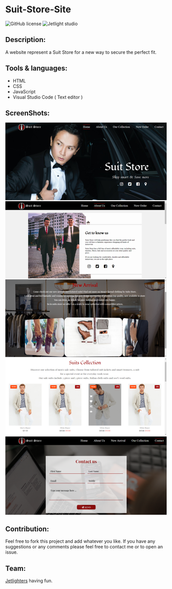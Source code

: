 # Suit-Store-Site

![GitHub license](https://img.shields.io/github/license/Mohammed-Benotmane/Tower-Defense-Game.svg)
![Jetlight studio](https://img.shields.io/badge/Made%20by-Jetlight%20studio-blue.svg?color=082544)

## Description:
A website represent a Suit Store for a  new way to secure the perfect fit.

## Tools & languages:
* HTML
* CSS
* JavaScript
* Visual Studio Code ( Text editor )

## ScreenShots:
<img src="screenshots/1.png" />
<img src="screenshots/2.png" />
<img src="screenshots/4.png" />
<img src="screenshots/5.png" />
<img src="screenshots/3.png" />

## Contribution:
Feel free to fork this project and add whatever you like. If you have any suggestions or any comments please feel free to contact me or to open an issue.

## Team:
[Jetlighters](https://github.com/JetLightStudio) having fun.
